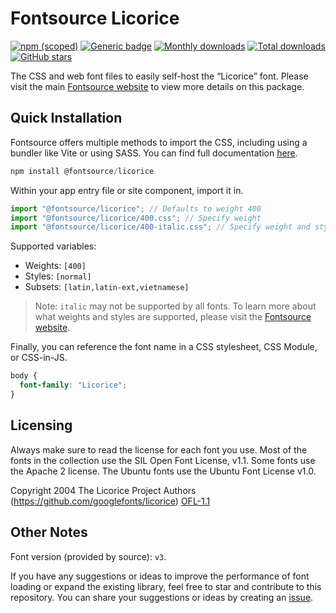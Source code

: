 # Fontsource Licorice

[![npm (scoped)](https://img.shields.io/npm/v/@fontsource/licorice?color=brightgreen)](https://www.npmjs.com/package/@fontsource/licorice) [![Generic badge](https://img.shields.io/badge/fontsource-passing-brightgreen)](https://github.com/fontsource/fontsource) [![Monthly downloads](https://badgen.net/npm/dm/@fontsource/licorice)](https://github.com/fontsource/fontsource) [![Total downloads](https://badgen.net/npm/dt/@fontsource/licorice)](https://github.com/fontsource/fontsource) [![GitHub stars](https://img.shields.io/github/stars/fontsource/fontsource.svg?style=social&label=Star)](https://github.com/fontsource/fontsource/stargazers)

The CSS and web font files to easily self-host the “Licorice” font. Please visit the main [Fontsource website](https://fontsource.org/fonts/licorice) to view more details on this package.

## Quick Installation

Fontsource offers multiple methods to import the CSS, including using a bundler like Vite or using SASS. You can find full documentation [here](https://fontsource.org/docs/getting-started/introduction).

```javascript
npm install @fontsource/licorice
```

Within your app entry file or site component, import it in.

```javascript
import "@fontsource/licorice"; // Defaults to weight 400
import "@fontsource/licorice/400.css"; // Specify weight
import "@fontsource/licorice/400-italic.css"; // Specify weight and style
```

Supported variables:
- Weights: `[400]`
- Styles: `[normal]`
- Subsets: `[latin,latin-ext,vietnamese]`

> Note: `italic` may not be supported by all fonts. To learn more about what weights and styles are supported, please visit the [Fontsource website](https://fontsource.org/fonts/licorice).

Finally, you can reference the font name in a CSS stylesheet, CSS Module, or CSS-in-JS.

```css
body {
  font-family: "Licorice";
}
```

## Licensing
Always make sure to read the license for each font you use. Most of the fonts in the collection use the SIL Open Font License, v1.1. Some fonts use the Apache 2 license. The Ubuntu fonts use the Ubuntu Font License v1.0.

Copyright 2004 The Licorice Project Authors (https://github.com/googlefonts/licorice)
[OFL-1.1](http://scripts.sil.org/OFL)

## Other Notes
Font version (provided by source): `v3`.

If you have any suggestions or ideas to improve the performance of font loading or expand the existing library, feel free to star and contribute to this repository. You can share your suggestions or ideas by creating an [issue](https://github.com/fontsource/fontsource/issues).